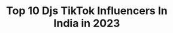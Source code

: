 ---
title: Top 10 Djs TikTok Influencers In India in 2023
description: >-
  Find top djs TikTok influencers in India in 2023. Most popular hashtags: #foryoupage #tiktokindia #trending #viral.
platform: TikTok
hits: 58
text_top: Discover the best TikTok accounts on inBeat.
text_bottom: Our database has 58 TikTok influencers like this in India for you to connect with.
profiles:
  - username: "djswayindia"
    fullname: >-
      Sway
    bio: >-
      Instagram Id 👉🏻 DJSwayIndia DJ | Remixer | Blogger 👩🏼‍🦱 Show Your Love ❤️
    location: "India"
    followers: 3
    engagement: 838
    commentsToLikes: 0.041289
    id: ckbeye232issa0j23yi3fn67l
    verified: false
    hashtags: "#foryou, #tiktokfashionblogger, #fashionblogger, #viralvideo"
  - username: "sagardehraj"
    fullname: >-
      Sagar Dehraj
    bio: >-
      3 Aug Single follow me on Instagram. Djsagardehraj
    location: "India"
    followers: 43900
    engagement: 768
    commentsToLikes: 0.018443
    id: ckbqi9bql3hli0j23daiz8sad
    verified: false
    hashtags: "#forupage, #foryou, #stayhome, #moosewala"
  - username: "mahimaheshwari"
    fullname: >-
      Mahi Maheshwari
    bio: >-
      Cine DANCER in Telugu film industry I love my professional work💕
    location: "India"
    followers: 94100
    engagement: 980
    commentsToLikes: 0.061675
    id: ck9n4kdi54tj20j78qjnpt9g5
    verified: false
    hashtags: "#djsong, #viral, #mahimaheshwari, #hitsong"
  - username: "shubhamsardar358"
    fullname: >-
      DJ Shubham Ngp
    bio: >-
      Subscribe YouTube Channel ( Dj Shubham Ngp )🥰
    location: "India"
    followers: 15600
    engagement: 1869
    commentsToLikes: 0.008475
    id: ckbliqawdbxfq0j23nn24jk4g
    verified: false
    hashtags: "#nagpur, #tiktokindia, #foryoupage, #baba"
  - username: "roshanhiwale"
    fullname: >-
      Roshan Hiwale
    bio: >-
      😎😋TIK_TOK_LOVER"😍😘 🔄🔈🔉DJ_OPRETOR🎶🔊🙌
    location: "India"
    followers: 28800
    engagement: 1095
    commentsToLikes: 0.015053
    id: ckai0amo96w3h0i78b7v4kfhj
    verified: false
    hashtags: "#foryou, #trending, #like, #typ"
  - username: "vinodmane19"
    fullname: >-
      Vinod Mane
    bio: >-
      😎Marathi Mulaga 😃Mumbaikar 😉Acting lover 👉 Follow Me On Insta vinod_mane_
    location: "India"
    followers: 82600
    engagement: 977
    commentsToLikes: 0.013168
    id: cka62eliyzj2s0i78gyda40yo
    verified: false
    hashtags: "#foryoupage, #djathome, #stayathome, #tiktok"
  - username: "manikanta.pallapu000"
    fullname: >-
      🤟🤟🤟Ⓜⓐⓝⓘ
    bio: >-
      
    location: "India"
    followers: 15100
    engagement: 1022
    commentsToLikes: 0.010580
    id: ckbeotkiz59vj0j23na3yg7tg
    verified: false
    hashtags: "#tikkik, #djsong, #sharethecare, #doubleexposure"
  - username: "shashikumarnayak9"
    fullname: >-
      Shashi Kumar Nayak
    bio: >-
      instagram 🆔 :shashikumarnayak9 😍 thanks for supporting 🙏 Love you All ❤😍
    location: "India"
    followers: 761500
    engagement: 907
    commentsToLikes: 0.007935
    id: cka8ih7ahfccr0i787067rhz4
    verified: false
    hashtags: "#foryoupage, #shashikumarnayak9, #dancechallenge, #trending"
  - username: "singersurenderromio"
    fullname: >-
      Surender Romio
    bio: >-
      Haryanvi Singer Fam Of Ghunghat Bain,Shopping,Bolan Ka Ke Lagi,Kotha Chad Lalkar
    location: "India"
    followers: 81800
    engagement: 1132
    commentsToLikes: 0.006425
    id: cka7so2mnk0iq0i78a63908se
    verified: false
    hashtags: "#surenderromio, #anny, #djsong, #gr"
  - username: "heman_52"
    fullname: >-
      Heman khampariya
    bio: >-
      🙏स्वागतम🙏 🌹🌹🌹 {BANDA} Mp
    location: "India"
    followers: 321900
    engagement: 994
    commentsToLikes: 0.004301
    id: ckbkg6jq17hgf0j23f3gh5565
    verified: false
    hashtags: "#dhskkdf, #mp15banda, #comedy, #djsk"
---